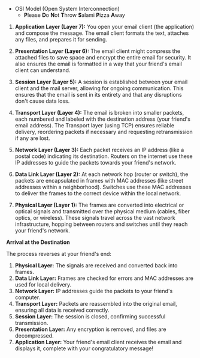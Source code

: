 - OSI Model (Open System Interconnection)
	- **P**lease **D**o **N**ot **T**hrow **S**alami **P**izza **A**way

1. **Application Layer (Layer 7):** You open your email client (the application) and compose the message. The email client formats the text, attaches any files, and prepares it for sending.
    
2. **Presentation Layer (Layer 6):** The email client might compress the attached files to save space and encrypt the entire email for security. It also ensures the email is formatted in a way that your friend's email client can understand.
    
3. **Session Layer (Layer 5):** A session is established between your email client and the mail server, allowing for ongoing communication. This ensures that the email is sent in its entirety and that any disruptions don't cause data loss.
    
4. **Transport Layer (Layer 4):** The email is broken into smaller packets, each numbered and labeled with the destination address (your friend's email address). The Transport layer (using TCP) ensures reliable delivery, reordering packets if necessary and requesting retransmission if any are lost.
    
5. **Network Layer (Layer 3):** Each packet receives an IP address (like a postal code) indicating its destination. Routers on the internet use these IP addresses to guide the packets towards your friend's network.
    
6. **Data Link Layer (Layer 2):** At each network hop (router or switch), the packets are encapsulated in frames with MAC addresses (like street addresses within a neighborhood). Switches use these MAC addresses to deliver the frames to the correct device within the local network.
    
7. **Physical Layer (Layer 1):** The frames are converted into electrical or optical signals and transmitted over the physical medium (cables, fiber optics, or wireless). These signals travel across the vast network infrastructure, hopping between routers and switches until they reach your friend's network.
    

**Arrival at the Destination**

The process reverses at your friend's end:

1. **Physical Layer:** The signals are received and converted back into frames.
2. **Data Link Layer:** Frames are checked for errors and MAC addresses are used for local delivery.
3. **Network Layer:** IP addresses guide the packets to your friend's computer.
4. **Transport Layer:** Packets are reassembled into the original email, ensuring all data is received correctly.
5. **Session Layer:** The session is closed, confirming successful transmission.
6. **Presentation Layer:** Any encryption is removed, and files are decompressed.
7. **Application Layer:** Your friend's email client receives the email and displays it, complete with your congratulatory message!